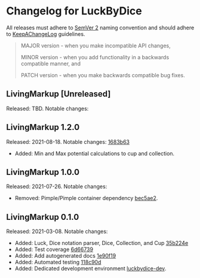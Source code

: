 # Changelog for LuckByDice

All releases must adhere to [SemVer 2](https://semver.org/) naming convention and should adhere to [KeepAChangeLog](https://keepachangelog.com/en/1.0.0/) guidelines.

>MAJOR version - when you make incompatible API changes,
>
>MINOR version - when you add functionality in a backwards compatible manner, and
>
>PATCH version - when you make backwards compatible bug fixes.

## LivingMarkup [Unreleased]
Released: TBD. Notable changes:

## LivingMarkup 1.2.0
Released: 2021-08-18. Notable changes: [1683b63](https://github.com/Ouxsoft/LuckByDice/commit/1683b639ab0e06b595b9bcfb7d201285fee7e52d)
* Added: Min and Max potential calculations to cup and collection.

## LivingMarkup 1.0.0
Released: 2021-07-26. Notable changes:
* Removed: Pimple/Pimple container dependency [bec5ae2](https://github.com/Ouxsoft/LuckByDice/commit/bec5ae219a100f986b180926d523707192ca79a0).

## LivingMarkup 0.1.0
Released: 2021-03-08. Notable changes:
* Added: Luck, Dice notation parser, Dice, Collection, and Cup [35b224e](https://github.com/ouxsoft/LuckByDice/commit/35b224efb59c05922dc13903381959961b6fa69c)
* Added: Test coverage [6d66739](https://github.com/ouxsoft/LuckByDice/commit/6d66739d09d314160e6ebc039878139d3ad03fa6)
* Added: Add autogenerated docs [1e90f19](https://github.com/ouxsoft/LuckByDice/commit/1e90f190ef285041399a20c9fa7e93e295f549b2)
* Added: Automated testing [118c90d](https://github.com/ouxsoft/LuckByDice/commit/118c90dda2e3866f7aa452f3f70b439bdc8161b5)
* Added: Dedicated development environment [luckbydice-dev](https://github.com/ouxsoft/luckbydice-dev).
